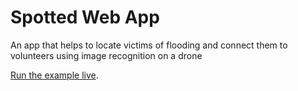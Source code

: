 # Spotted Web App
An app that helps to locate victims of flooding and connect them to volunteers using image recognition on a drone

[Run the example live](http://www.boogi.me/Spotted-Web/).
